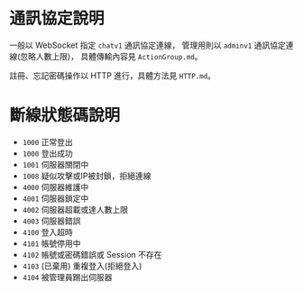 # 通訊協定說明
一般以 WebSocket 指定 `chatv1` 通訊協定連線，
管理用則以 `adminv1` 通訊協定連線(忽略人數上限)，
具體傳輸內容見 `ActionGroup.md`。

註冊、忘記密碼操作以 HTTP 進行，具體方法見 `HTTP.md`。

# 斷線狀態碼說明
* `1000` 正常登出
* `1000` 登出成功
* `1001` 伺服器關閉中
* `1008` 疑似攻擊或IP被封鎖，拒絕連線
* `4000` 伺服器維護中
* `4001` 伺服器鎖定中
* `4002` 伺服器超載或達人數上限
* `4003` 伺服器錯誤
* `4100` 登入超時
* `4101` 帳號停用中
* `4102` 帳號或密碼錯誤或 Session 不存在
* `4103` (已棄用) 重複登入(拒絕登入)
* `4104` 被管理員踢出伺服器